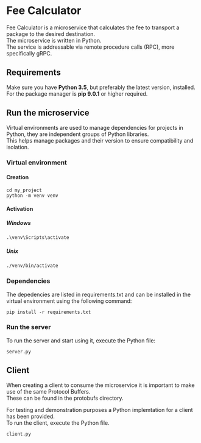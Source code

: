 # Fee Calculator  

Fee Calculator is a microservice that calculates the fee to transport a package to the desired destination.  
The microservice is written in Python.  
The service is addressable via remote procedure calls (RPC), more specifically gRPC.

## Requirements  

Make sure you have **Python 3.5**, but preferably the latest version, installed.  
For the package manager is **pip 9.0.1** or higher required.

## Run the microservice  

Virtual environments are used to manage dependencies for projects in Python, they are independent groups of Python libraries.  
This helps manage packages and their version to ensure compatibility and isolation.  


### Virtual environment  

#### Creation  

```
cd my_project  
python -m venv venv  
```

#### Activation  

##### Windows  

```
.\venv\Scripts\activate  
```

##### Unix  

```
./venv/bin/activate  
```

### Dependencies  

The depedencies are listed in requirements.txt and can be installed in the virtual environment using the following command:  

```
pip install -r requirements.txt  
```

### Run the server  

To run the server and start using it, execute the Python file:  

```
server.py 
```

## Client  

When creating a client to consume the microservice it is important to make use of the same Protocol Buffers.  
These can be found in the protobufs directory.  

For testing and demonstration purposes a Python implemtation for a client has been provided.  
To run the client, execute the Python file.  

```
client.py
```
